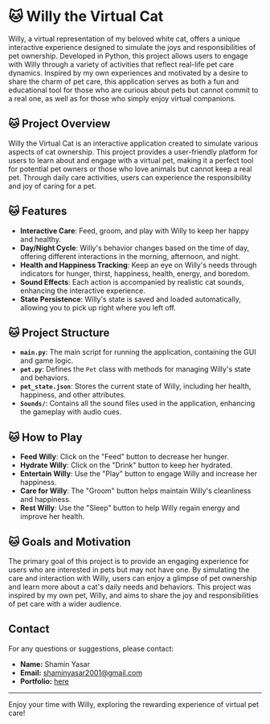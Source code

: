 # 🐱 Willy the Virtual Cat

Willy, a virtual representation of my beloved white cat, offers a unique interactive experience designed to simulate the joys and responsibilities of pet ownership. Developed in Python, this project allows users to engage with Willy through a variety of activities that reflect real-life pet care dynamics. Inspired by my own experiences and motivated by a desire to share the charm of pet care, this application serves as both a fun and educational tool for those who are curious about pets but cannot commit to a real one, as well as for those who simply enjoy virtual companions.

## 🐱 Project Overview

Willy the Virtual Cat is an interactive application created to simulate various aspects of cat ownership. This project provides a user-friendly platform for users to learn about and engage with a virtual pet, making it a perfect tool for potential pet owners or those who love animals but cannot keep a real pet. Through daily care activities, users can experience the responsibility and joy of caring for a pet.

## 🐱 Features

- **Interactive Care**: Feed, groom, and play with Willy to keep her happy and healthy.
- **Day/Night Cycle**: Willy's behavior changes based on the time of day, offering different interactions in the morning, afternoon, and night.
- **Health and Happiness Tracking**: Keep an eye on Willy's needs through indicators for hunger, thirst, happiness, health, energy, and boredom.
- **Sound Effects**: Each action is accompanied by realistic cat sounds, enhancing the interactive experience.
- **State Persistence**: Willy's state is saved and loaded automatically, allowing you to pick up right where you left off.

## 🐱 Project Structure

- **`main.py`**: The main script for running the application, containing the GUI and game logic.
- **`pet.py`**: Defines the `Pet` class with methods for managing Willy's state and behaviors.
- **`pet_state.json`**: Stores the current state of Willy, including her health, happiness, and other attributes.
- **`Sounds/`**: Contains all the sound files used in the application, enhancing the gameplay with audio cues.

## 🐱 How to Play

- **Feed Willy**: Click on the "Feed" button to decrease her hunger.
- **Hydrate Willy**: Click on the "Drink" button to keep her hydrated.
- **Entertain Willy**: Use the "Play" button to engage Willy and increase her happiness.
- **Care for Willy**: The "Groom" button helps maintain Willy's cleanliness and happiness.
- **Rest Willy**: Use the "Sleep" button to help Willy regain energy and improve her health.

## 🐱 Goals and Motivation

The primary goal of this project is to provide an engaging experience for users who are interested in pets but may not have one. By simulating the care and interaction with Willy, users can enjoy a glimpse of pet ownership and learn more about a cat's daily needs and behaviors. This project was inspired by my own pet, Willy, and aims to share the joy and responsibilities of pet care with a wider audience.

## Contact

For any questions or suggestions, please contact:

- **Name:** Shamin Yasar
- **Email:** shaminyasar2001@gmail.com
- **Portfolio:** [here](https://shamin-portfolio.netlify.app/)

---

Enjoy your time with Willy, exploring the rewarding experience of virtual pet care!
